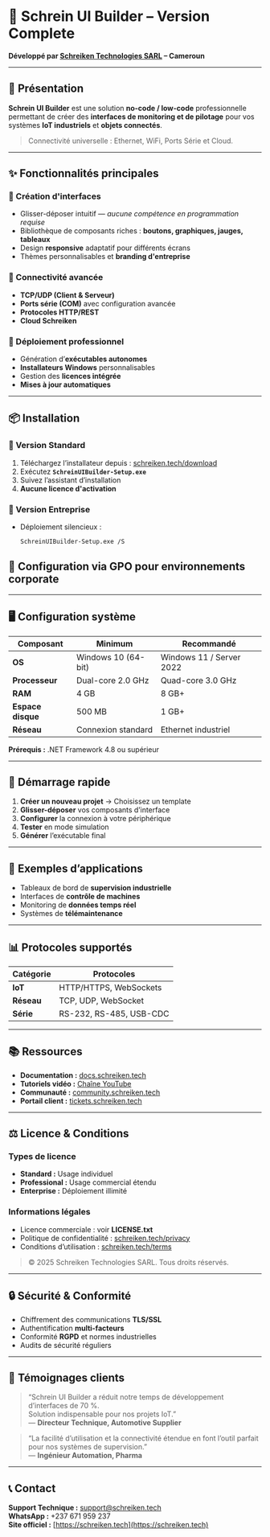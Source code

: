 # 🧱 Schrein UI Builder – Version Complete

**Développé par [Schreiken Technologies SARL](https://schreiken.tech) – Cameroun**

---

## 🎯 Présentation

**Schrein UI Builder** est une solution **no-code / low-code** professionnelle permettant de créer des **interfaces de monitoring et de pilotage** pour vos systèmes **IoT industriels** et **objets connectés**.

> Connectivité universelle : Ethernet, WiFi, Ports Série et Cloud.

---

## ✨ Fonctionnalités principales

### 🎨 Création d'interfaces
- Glisser-déposer intuitif — *aucune compétence en programmation requise*  
- Bibliothèque de composants riches : **boutons, graphiques, jauges, tableaux**
- Design **responsive** adaptatif pour différents écrans
- Thèmes personnalisables et **branding d'entreprise**

### 🔌 Connectivité avancée
- **TCP/UDP (Client & Serveur)**
- **Ports série (COM)** avec configuration avancée
- **Protocoles HTTP/REST**
- **Cloud Schreiken**

### 🚀 Déploiement professionnel
- Génération d’**exécutables autonomes**
- **Installateurs Windows** personnalisables
- Gestion des **licences intégrée**
- **Mises à jour automatiques**

---

## 📦 Installation

### 🧩 Version Standard
1. Téléchargez l’installateur depuis : [schreiken.tech/download](https://schreiken.tech/download)
2. Exécutez **`SchreinUIBuilder-Setup.exe`**
3. Suivez l’assistant d’installation
4. **Aucune licence d'activation**

### 🏢 Version Entreprise
- Déploiement silencieux :  
  ```bash
  SchreinUIBuilder-Setup.exe /S

## 🏢 Configuration via GPO pour environnements corporate

---

## 🖥️ Configuration système

| **Composant** | **Minimum** | **Recommandé** |
|----------------|-------------|----------------|
| **OS** | Windows 10 (64-bit) | Windows 11 / Server 2022 |
| **Processeur** | Dual-core 2.0 GHz | Quad-core 3.0 GHz |
| **RAM** | 4 GB | 8 GB+ |
| **Espace disque** | 500 MB | 1 GB+ |
| **Réseau** | Connexion standard | Ethernet industriel |

**Prérequis :** .NET Framework 4.8 ou supérieur

---

## 🔧 Démarrage rapide

1. **Créer un nouveau projet** → Choisissez un template  
2. **Glisser-déposer** vos composants d’interface  
3. **Configurer** la connexion à votre périphérique  
4. **Tester** en mode simulation  
5. **Générer** l’exécutable final

---

## 🧰 Exemples d’applications

- Tableaux de bord de **supervision industrielle**  
- Interfaces de **contrôle de machines**  
- Monitoring de **données temps réel**  
- Systèmes de **télémaintenance**

---

## 📊 Protocoles supportés

| **Catégorie** | **Protocoles** |
|----------------|----------------|
| **IoT** | HTTP/HTTPS, WebSockets |
| **Réseau** | TCP, UDP, WebSocket |
| **Série** | RS-232, RS-485, USB-CDC |

---

## 📚 Ressources

- **Documentation :** [docs.schreiken.tech](https://docs.schreiken.tech)  
- **Tutoriels vidéo :** [Chaîne YouTube](https://youtube.com)  
- **Communauté :** [community.schreiken.tech](https://community.schreiken.tech)  
- **Portail client :** [tickets.schreiken.tech](https://tickets.schreiken.tech)

---

## ⚖️ Licence & Conditions

### Types de licence
- **Standard :** Usage individuel  
- **Professional :** Usage commercial étendu  
- **Enterprise :** Déploiement illimité  

### Informations légales
- Licence commerciale : voir **LICENSE.txt**  
- Politique de confidentialité : [schreiken.tech/privacy](https://schreiken.tech/privacy)  
- Conditions d’utilisation : [schreiken.tech/terms](https://schreiken.tech/terms)

> © 2025 Schreiken Technologies SARL. Tous droits réservés.

---

## 🔒 Sécurité & Conformité

- Chiffrement des communications **TLS/SSL**
- Authentification **multi-facteurs**
- Conformité **RGPD** et normes industrielles
- Audits de sécurité réguliers

---

## 🌟 Témoignages clients

> “Schrein UI Builder a réduit notre temps de développement d’interfaces de 70 %.  
> Solution indispensable pour nos projets IoT.”  
> — **Directeur Technique, Automotive Supplier**

> “La facilité d’utilisation et la connectivité étendue en font l’outil parfait pour nos systèmes de supervision.”  
> — **Ingénieur Automation, Pharma**

---

## 📞 Contact

**Support Technique :** support@schreiken.tech  
**WhatsApp :** +237 671 959 237  
**Site officiel :** [https://schreiken.tech](https://schreiken.tech)
  
